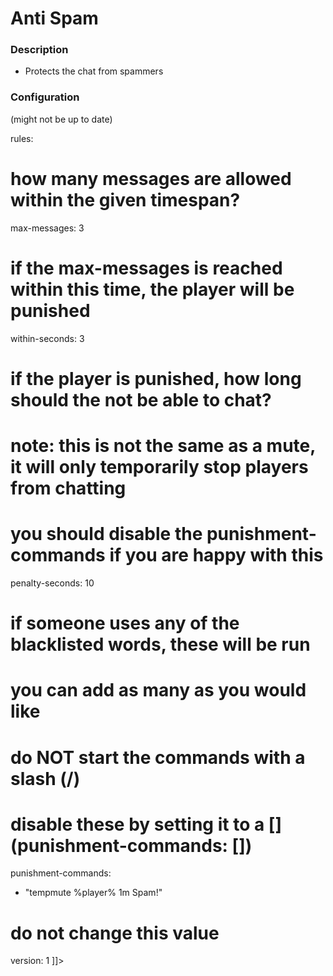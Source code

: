 # Anti Spam

### Description
- Protects the chat from spammers

### Configuration
(might not be up to date)

<code-block lang="yaml" ignore-vars="true" collapsible="false" validate="false">
    <![CDATA[
# set to false to disable the module
enabled: true

rules:
  # how many messages are allowed within the given timespan?
  max-messages: 3
  # if the max-messages is reached within this time, the player will be punished
  within-seconds: 3
  # if the player is punished, how long should the not be able to chat?
  # note: this is not the same as a mute, it will only temporarily stop players from chatting
  # you should disable the punishment-commands if you are happy with this
  penalty-seconds: 10

# if someone uses any of the blacklisted words, these will be run
# you can add as many as you would like
# do NOT start the commands with a slash (/)
# disable these by setting it to a [] (punishment-commands: [])
punishment-commands:
  - "tempmute %player% 1m Spam!"

# do not change this value
version: 1
    ]]>
</code-block>
